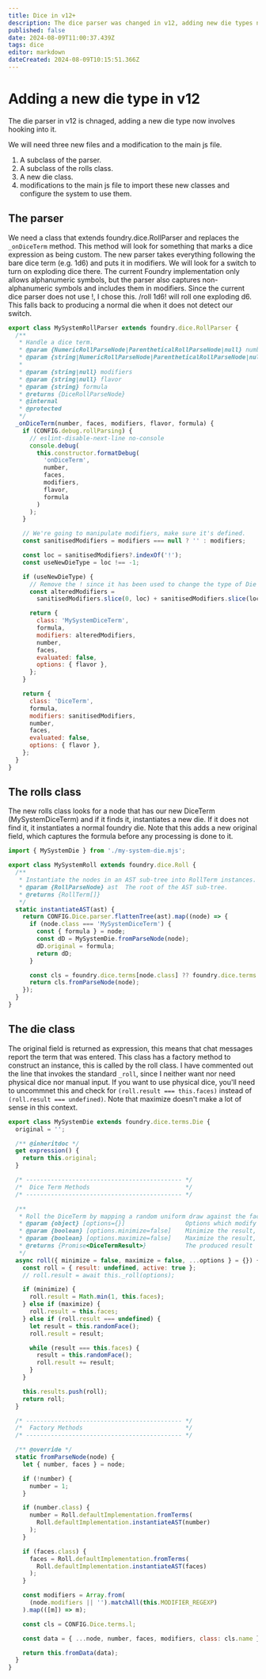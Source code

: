 ```yaml
---
title: Dice in v12+
description: The dice parser was changed in v12, adding new die types now needs to hook into it
published: false
date: 2024-08-09T11:00:37.439Z
tags: dice
editor: markdown
dateCreated: 2024-08-09T10:15:51.366Z
---
```


# Adding a new die type in v12
The die parser in v12 is chnaged, adding a new die type now involves hooking into it.

We will need three new files and a modification to the main js file.

1. A subclass of the parser.
2. A subclass of the rolls class.
3. A new die class.
4. modifications to the main js file to import these new classes and configure the system to use them.

## The parser

We need a class that extends foundry.dice.RollParser and replaces the `_onDiceTerm` method. This method will look for something that marks a dice expression as being custom. The new parser takes everything following the bare dice term (e.g. 1d6) and puts it in modifiers. We will look for a switch to turn on exploding dice there. The current Foundry implementation only allows alphanumeric symbols, but the parser also captures non-alphanumeric symbols and includes them in modifiers. Since the current dice parser does not use !, I chose this. /roll 1d6! will roll one exploding d6. This falls back to producing a normal die when it does not detect our switch.

```js
export class MySystemRollParser extends foundry.dice.RollParser {
  /**
   * Handle a dice term.
   * @param {NumericRollParseNode|ParentheticalRollParseNode|null} number  The number of dice.
   * @param {string|NumericRollParseNode|ParentheticalRollParseNode|null} faces  The number of die faces or a string
   *                                                                             denomination like "c" or "f".
   * @param {string|null} modifiers                                        The matched modifiers string.
   * @param {string|null} flavor                                           Associated flavor text.
   * @param {string} formula                                               The original matched text.
   * @returns {DiceRollParseNode}
   * @internal
   * @protected
   */
  _onDiceTerm(number, faces, modifiers, flavor, formula) {
    if (CONFIG.debug.rollParsing) {
      // eslint-disable-next-line no-console
      console.debug(
        this.constructor.formatDebug(
          'onDiceTerm',
          number,
          faces,
          modifiers,
          flavor,
          formula
        )
      );
    }

    // We're going to manipulate modifiers, make sure it's defined.
    const sanitisedModifiers = modifiers === null ? '' : modifiers;

    const loc = sanitisedModifiers?.indexOf('!');
    const useNewDieType = loc !== -1;

    if (useNewDieType) {
      // Remove the ! since it has been used to change the type of Die
      const alteredModifiers =
        sanitisedModifiers.slice(0, loc) + sanitisedModifiers.slice(loc + 1);

      return {
        class: 'MySystemDiceTerm',
        formula,
        modifiers: alteredModifiers,
        number,
        faces,
        evaluated: false,
        options: { flavor },
      };
    }

    return {
      class: 'DiceTerm',
      formula,
      modifiers: sanitisedModifiers,
      number,
      faces,
      evaluated: false,
      options: { flavor },
    };
  }
}
```
## The rolls class
The new rolls class looks for a node that has our new DiceTerm (MySystemDiceTerm) and if it finds it, instantiates a new die. If it does not find it, it instantiates a normal foundry die. Note that this adds a new original field, which captures the formula before any processing is done to it.

```js
import { MySystemDie } from './my-system-die.mjs';

export class MySystemRoll extends foundry.dice.Roll {
  /**
   * Instantiate the nodes in an AST sub-tree into RollTerm instances.
   * @param {RollParseNode} ast  The root of the AST sub-tree.
   * @returns {RollTerm[]}
   */
  static instantiateAST(ast) {
    return CONFIG.Dice.parser.flattenTree(ast).map((node) => {
      if (node.class === 'MySystemDiceTerm') {
        const { formula } = node;
        const dD = MySystemDie.fromParseNode(node);
        dD.original = formula;
        return dD;
      }

      const cls = foundry.dice.terms[node.class] ?? foundry.dice.terms.RollTerm;
      return cls.fromParseNode(node);
    });
  }
}
```

## The die class
The original field is returned as expression, this means that chat messages report the term that was entered. This class has a factory method to construct an instance, this is called by the roll class. I have commented out the line that invokes the standard `_roll`, since I neither want nor need physical dice nor manual input. If you want to use physical dice, you'll need to uncommnet this and check for `(roll.result === this.faces)` instead of `(roll.result === undefined)`. Note that maximize doesn't make a lot of sense in this context.

```js
export class MySystemDie extends foundry.dice.terms.Die {
  original = '';

  /** @inheritdoc */
  get expression() {
    return this.original;
  }

  /* -------------------------------------------- */
  /*  Dice Term Methods                           */
  /* -------------------------------------------- */

  /**
   * Roll the DiceTerm by mapping a random uniform draw against the faces of the dice term.
   * @param {object} [options={}]                 Options which modify how a random result is produced
   * @param {boolean} [options.minimize=false]    Minimize the result, obtaining the smallest possible value.
   * @param {boolean} [options.maximize=false]    Maximize the result, obtaining the largest possible value.
   * @returns {Promise<DiceTermResult>}           The produced result
   */
  async roll({ minimize = false, maximize = false, ...options } = {}) {
    const roll = { result: undefined, active: true };
    // roll.result = await this._roll(options);

    if (minimize) {
      roll.result = Math.min(1, this.faces);
    } else if (maximize) {
      roll.result = this.faces;
    } else if (roll.result === undefined) {
      let result = this.randomFace();
      roll.result = result;

      while (result === this.faces) {
        result = this.randomFace();
        roll.result += result;
      }
    }

    this.results.push(roll);
    return roll;
  }

  /* -------------------------------------------- */
  /*  Factory Methods                             */
  /* -------------------------------------------- */

  /** @override */
  static fromParseNode(node) {
    let { number, faces } = node;

    if (!number) {
      number = 1;
    }

    if (number.class) {
      number = Roll.defaultImplementation.fromTerms(
        Roll.defaultImplementation.instantiateAST(number)
      );
    }

    if (faces.class) {
      faces = Roll.defaultImplementation.fromTerms(
        Roll.defaultImplementation.instantiateAST(faces)
      );
    }

    const modifiers = Array.from(
      (node.modifiers || '').matchAll(this.MODIFIER_REGEXP)
    ).map(([m]) => m);

    const cls = CONFIG.Dice.terms.l;

    const data = { ...node, number, faces, modifiers, class: cls.name };

    return this.fromData(data);
  }
}



